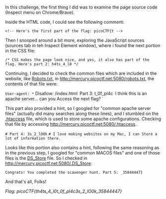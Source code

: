 

In this challenge, the first thing I did was to examine the page source code (Inspect menu on Chrome/Brave).

Inside the HTML code, I could see the following comment:

`<!-- Here's the first part of the flag: picoCTF{t -->`

Then I snooped around a bit more, exploring the JavaScript sources (sources tab in teh Inspect Element window), where i found the next portion in the CSS file:


`/* CSS makes the page look nice, and yes, it also has part of the flag. Here's part 2: h4ts_4_l0 */`

Continuing, I decided to check the common files which are included in the website, like [Robots.txt](https://developers.google.com/search/docs/crawling-indexing/robots/intro), in http://mercury.picoctf.net:5080/robots.txt,
the contents of that file were:

`User-agent: *`
 Disallow: /index.html`
`Part 3: t_0f_pl4c`
`I think this is an apache server... can you Access the next flag? `


This part also provided a hint, so I googled for "common apache server files" (actually did many searches along these lines), and I stumbled on the [.htaccess](https://httpd.apache.org/docs/2.4/howto/htaccess.html) file, which is used to store some apache configurations. Checking that file by accessing http://mercury.picoctf.net:5080/.htaccess.

`# Part 4: 3s_2_lO0k`
`# I love making websites on my Mac, I can Store a lot of information there.`

Looks like this portion also contains a hint, following the same reasoning as in the previous step, I googled for "common MACOS files" and one of those files is the [DS_Store](https://buildthis.com/ds_store-files-and-why-you-should-know-about-them/) file. So I checked in http://mercury.picoctf.net:5080/.DS_Store:

`Congrats! You completed the scavenger hunt. Part 5: _35844447}`


And that's all, Folks!

*Flag: picoCTF{th4ts_4_l0t_0f_pl4c3s_2_lO0k_35844447}*
